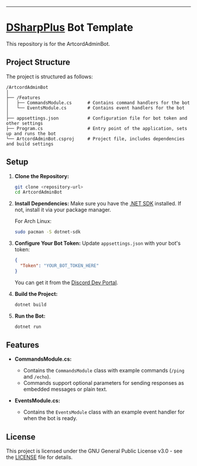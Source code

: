 ---

# [DSharpPlus](https://dsharpplus.github.io/DSharpPlus/) Bot Template

This repository is for the ArtcordAdminBot.

## Project Structure

The project is structured as follows:

```
/ArtcordAdminBot
│
├── /Features
│   ├── CommandsModule.cs      # Contains command handlers for the bot
│   └── EventsModule.cs        # Contains event handlers for the bot
│
├── appsettings.json           # Configuration file for bot token and other settings
├── Program.cs                 # Entry point of the application, sets up and runs the bot
└── ArtcordAdminBot.csproj     # Project file, includes dependencies and build settings
```

## Setup

1. **Clone the Repository:**
   ```sh
   git clone <repository-url>
   cd ArtcordAdminBot
   ```

2. **Install Dependencies:**
   Make sure you have the [.NET SDK](https://learn.microsoft.com/en-us/dotnet/core/install/windows) installed. If not, install it via your package manager.

   For Arch Linux:
   ```sh
   sudo pacman -S dotnet-sdk
   ```

3. **Configure Your Bot Token:**
   Update `appsettings.json` with your bot's token:
   ```json
   {
     "Token": "YOUR_BOT_TOKEN_HERE"
   }
   ```
   You can get it from the [Discord Dev Portal](https://discord.com/developers/applications).

4. **Build the Project:**
   ```sh
   dotnet build
   ```

5. **Run the Bot:**
   ```sh
   dotnet run
   ```

## Features

- **CommandsModule.cs:**
  - Contains the `CommandsModule` class with example commands (`/ping` and `/echo`).
  - Commands support optional parameters for sending responses as embedded messages or plain text.

- **EventsModule.cs:**
  - Contains the `EventsModule` class with an example event handler for when the bot is ready.

## License

This project is licensed under the GNU General Public License v3.0 - see the [LICENSE](LICENSE) file for details.
